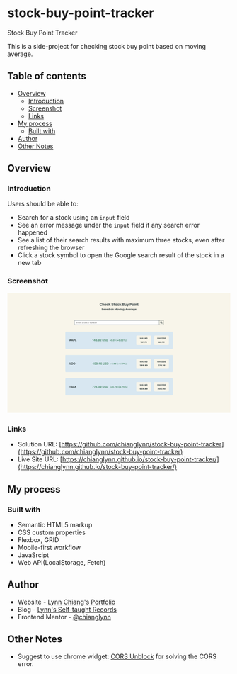 # stock-buy-point-tracker
 Stock Buy Point Tracker

 This is a side-project for checking stock buy point based on moving average.

## Table of contents

- [Overview](#overview)
  - [Introduction](#introduction)
  - [Screenshot](#screenshot)
  - [Links](#links)
- [My process](#my-process)
  - [Built with](#built-with)
- [Author](#author)
- [Other Notes](#other-notes)

## Overview

### Introduction

Users should be able to:

- Search for a stock using an `input` field
- See an error message under the `input` field if any search error happened
- See a list of their search results with maximum three stocks, even after refreshing the browser
- Click a stock symbol to open the Google search result of the stock in a new tab

### Screenshot

![img](https://github.com/chianglynn/stock-buy-point-tracker/blob/main/src/screenshot/sreenshot.png?raw=true)

### Links

- Solution URL: [https://github.com/chianglynn/stock-buy-point-tracker](https://github.com/chianglynn/stock-buy-point-tracker)
- Live Site URL: [https://chianglynn.github.io/stock-buy-point-tracker/](https://chianglynn.github.io/stock-buy-point-tracker/)

## My process

### Built with

- Semantic HTML5 markup
- CSS custom properties
- Flexbox, GRID
- Mobile-first workflow
- JavaSrcipt
- Web API(LocalStorage, Fetch)

## Author

- Website - [Lynn Chiang's Portfolio](https://chianglynn.github.io/personal-website/)
- Blog - [Lynn's Self-taught Records](https://lynnchiang.wordpress.com/)
- Frontend Mentor - [@chianglynn](https://www.frontendmentor.io/profile/chianglynn)


## Other Notes

- Suggest to use chrome widget: [CORS Unblock](https://chrome.google.com/webstore/detail/cors-unblock/lfhmikememgdcahcdlaciloancbhjino/related) for solving the CORS error.
